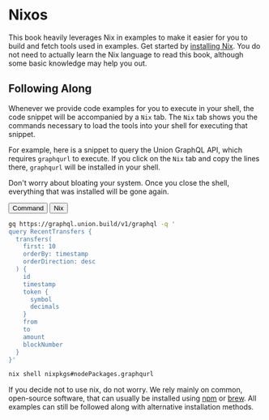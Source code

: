 # Nixos

This book heavily leverages Nix in examples to make it easier for you to build and fetch tools used in examples. Get started by [installing Nix](https://docs.determinate.systems/). You do not need to actually learn the Nix language to read this book, although some basic knowledge may help you out.

## Following Along

Whenever we provide code examples for you to execute in your shell, the code snippet will be accompanied by a `Nix` tab. The `Nix` tab shows you the commands necessary to load the tools into your shell for executing that snippet.

For example, here is a snippet to query the Union GraphQL API, which requires `graphqurl` to execute. If you click on the `Nix` tab and copy the lines there, `graphqurl` will be installed in your shell.

Don't worry about bloating your system. Once you close the shell, everything that was installed will be gone again.

<div class="tab">
  <button class="tablinks" onclick="openTab(event, 'Command')">Command</button>
  <button class="tablinks" onclick="openTab(event, 'Nix')">Nix</button>
</div>

<div id="Command" class="tabcontent">

```bash
gq https://graphql.union.build/v1/graphql -q '
query RecentTransfers {
  transfers(
    first: 10
    orderBy: timestamp
    orderDirection: desc
  ) {
    id
    timestamp
    token {
      symbol
      decimals
    }
    from
    to
    amount
    blockNumber
  }
}'
```

</div>

<div id="Nix" class="tabcontent">

```bash
nix shell nixpkgs#nodePackages.graphqurl
```

</div>

If you decide not to use nix, do not worry. We rely mainly on common, open-source software, that can usually be installed using [npm](https://www.npmjs.com/) or [brew](https://brew.sh/). All examples can still be followed along with alternative installation methods.
